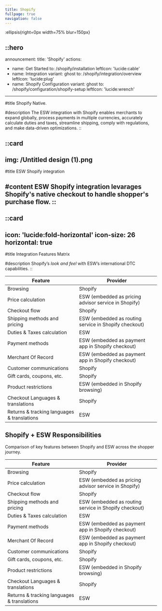```yaml
---
title: Shopify
fullpage: true
navigation: false
---
```


:ellipsis{right=0px width=75% blur=150px}

::hero
---
announcement:
  title: 'Shopify'
actions:
  - name: Get Started
    to: /shopify/installation
    leftIcon: 'lucide:cable'
  - name: Integration
    variant: ghost
    to: /shopify/integration/overview
    leftIcon: 'lucide:plug'
  - name: Shopify Configuration
    variant: ghost
    to: /shopify/configuration/shopify-setup
    leftIcon: 'lucide:wrench'
---

#title
Shopify Native.

#description
The ESW integration with Shopify enables merchants to expand globally, process payments in multiple currencies, accurately calculate duties and taxes, streamline shipping, comply with regulations, and make data-driven optimizations.
::

::card
---
img: /Untitled design (1).png
---
#title
ESW Shopify integration

#content
ESW Shopify integration levarages Shopify's native checkout to handle shopper's purchase flow.
::
---

::card
---
icon: 'lucide:fold-horizontal'
icon-size: 26
horizontal: true
---

#title
Integration Features Matrix

#description
Shopify’s *look and feel* with ESW’s international DTC capabilities.
::

<div class="overflow-x-auto rounded-md border shadow-sm border-border my-8 bg-background">
  <table class="min-w-full border-collapse">
    <thead>
      <tr>
        <th class="border-b border-border px-4 py-3 text-left text-sm font-semibold text-foreground">Feature</th>
        <th class="border-b border-border px-4 py-3 text-left text-sm font-semibold text-foreground">Provider</th>
      </tr>
    </thead>
    <tbody class="[&>tr:nth-child(even)]:bg-transparent">
      <tr>
        <td class="border-b border-border px-4 py-3 text-foreground">Browsing</td>
        <td class="border-b border-border px-4 py-3 text-foreground">Shopify</td>
      </tr>
      <tr>
        <td class="border-b border-border px-4 py-3 text-foreground">Price calculation</td>
        <td class="border-b border-border px-4 py-3 text-foreground">ESW (embedded as pricing advisor service in Shopify)</td>
      </tr>
      <tr>
        <td class="border-b border-border px-4 py-3 text-foreground">Checkout flow</td>
        <td class="border-b border-border px-4 py-3 text-foreground">Shopify</td>
      </tr>
      <tr>
        <td class="border-b border-border px-4 py-3 text-foreground">Shipping methods and pricing</td>
        <td class="border-b border-border px-4 py-3 text-foreground">ESW (embedded as routing service in Shopify checkout)</td>
      </tr>
      <tr>
        <td class="border-b border-border px-4 py-3 text-foreground">Duties &amp; Taxes calculation</td>
        <td class="border-b border-border px-4 py-3 text-foreground">ESW</td>
      </tr>
      <tr>
        <td class="border-b border-border px-4 py-3 text-foreground">Payment methods</td>
        <td class="border-b border-border px-4 py-3 text-foreground">ESW (embedded as payment app in Shopify checkout)</td>
      </tr>
      <tr>
        <td class="border-b border-border px-4 py-3 text-foreground">Merchant Of Record</td>
        <td class="border-b border-border px-4 py-3 text-foreground">ESW (embedded as payment app in Shopify checkout)</td>
      </tr>
      <tr>
        <td class="border-b border-border px-4 py-3 text-foreground">Customer communications</td>
        <td class="border-b border-border px-4 py-3 text-foreground">Shopify</td>
      </tr>
      <tr>
        <td class="border-b border-border px-4 py-3 text-foreground">Gift cards, coupons, etc.</td>
        <td class="border-b border-border px-4 py-3 text-foreground">Shopify</td>
      </tr>
      <tr>
        <td class="border-b border-border px-4 py-3 text-foreground">Product restrictions</td>
        <td class="border-b border-border px-4 py-3 text-foreground">ESW (embedded in Shopify browsing)</td>
      </tr>
      <tr>
        <td class="border-b border-border px-4 py-3 text-foreground">Checkout Languages &amp; translations</td>
        <td class="border-b border-border px-4 py-3 text-foreground">Shopify</td>
      </tr>
      <tr>
        <td class="px-4 py-3 text-foreground">Returns &amp; tracking languages &amp; translations</td>
        <td class="px-4 py-3 text-foreground">ESW</td>
      </tr>
    </tbody>
  </table>
</div>




<section class="py-10 bg-white dark:bg-background sm:py-16 lg:py-24">
  <div class="px-4 mx-auto max-w-7xl sm:px-6 lg:px-8">
    <div class="max-w-xl mx-auto text-center">
      <h2 class="text-4xl font-bold text-black dark:text-white lg:text-5xl sm:text-5xl">Shopify + ESW Responsibilities</h2>
      <p class="mt-4 text-lg leading-relaxed text-gray-600 dark:text-gray-300">
        Comparison of key features between Shopify and ESW across the shopper journey.
      </p>
    </div>

  <div class="overflow-x-auto rounded-md border border-border shadow-sm mt-12 bg-white dark:bg-background">
      <table class="min-w-full border-collapse">
        <thead>
          <tr>
            <th class="border-b border-border px-4 py-3 text-left text-sm font-semibold text-foreground">Feature</th>
            <th class="border-b border-border px-4 py-3 text-left text-sm font-semibold text-foreground">Provider</th>
          </tr>
        </thead>
        <tbody class="[&>tr:nth-child(even)]:bg-gray-50 dark:[&>tr:nth-child(even)]:bg-gray-800/50">
          <tr>
            <td class="border-b border-border px-4 py-3 text-foreground">Browsing</td>
            <td class="border-b border-border px-4 py-3 text-foreground">Shopify</td>
          </tr>
          <tr>
            <td class="border-b border-border px-4 py-3 text-foreground">Price calculation</td>
            <td class="border-b border-border px-4 py-3 text-foreground">ESW (embedded as pricing advisor service in Shopify)</td>
          </tr>
          <tr>
            <td class="border-b border-border px-4 py-3 text-foreground">Checkout flow</td>
            <td class="border-b border-border px-4 py-3 text-foreground">Shopify</td>
          </tr>
          <tr>
            <td class="border-b border-border px-4 py-3 text-foreground">Shipping methods and pricing</td>
            <td class="border-b border-border px-4 py-3 text-foreground">ESW (embedded as routing service in Shopify checkout)</td>
          </tr>
          <tr>
            <td class="border-b border-border px-4 py-3 text-foreground">Duties &amp; Taxes calculation</td>
            <td class="border-b border-border px-4 py-3 text-foreground">ESW</td>
          </tr>
          <tr>
            <td class="border-b border-border px-4 py-3 text-foreground">Payment methods</td>
            <td class="border-b border-border px-4 py-3 text-foreground">ESW (embedded as payment app in Shopify checkout)</td>
          </tr>
          <tr>
            <td class="border-b border-border px-4 py-3 text-foreground">Merchant Of Record</td>
            <td class="border-b border-border px-4 py-3 text-foreground">ESW (embedded as payment app in Shopify checkout)</td>
          </tr>
          <tr>
            <td class="border-b border-border px-4 py-3 text-foreground">Customer communications</td>
            <td class="border-b border-border px-4 py-3 text-foreground">Shopify</td>
          </tr>
          <tr>
            <td class="border-b border-border px-4 py-3 text-foreground">Gift cards, coupons, etc.</td>
            <td class="border-b border-border px-4 py-3 text-foreground">Shopify</td>
          </tr>
          <tr>
            <td class="border-b border-border px-4 py-3 text-foreground">Product restrictions</td>
            <td class="border-b border-border px-4 py-3 text-foreground">ESW (embedded in Shopify browsing)</td>
          </tr>
          <tr>
            <td class="border-b border-border px-4 py-3 text-foreground">Checkout Languages &amp; translations</td>
            <td class="border-b border-border px-4 py-3 text-foreground">Shopify</td>
          </tr>
          <tr>
            <td class="px-4 py-3 text-foreground">Returns &amp; tracking languages &amp; translations</td>
            <td class="px-4 py-3 text-foreground">ESW</td>
          </tr>
        </tbody>
      </table>
    </div>
  </div>
</section>


